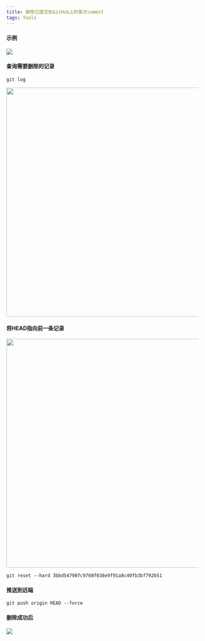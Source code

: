 ```yaml
---
title: 删除已提交到GitHub上的某次commit
tags: Tools
---
```


#### 示例
<img src="https://image.oldboard.cn/blog/WX20210304-105659.png">

#### 查询需要删除的记录

```
git log
```

<img src="https://image.oldboard.cn/blog/WX20210304-111628.png" width="600">

#### 将HEAD指向前一条记录

<img src="https://image.oldboard.cn/blog/WX20210304-111921.png" width="600">

```
git reset --hard 3bbd54798fc9760f038e9f91a8c40fb3bf792b51
```

#### 推送到远端

```
git push origin HEAD --force
```

#### 删除成功后
<img src="https://image.oldboard.cn/blog/WX20210304-112316.png">
